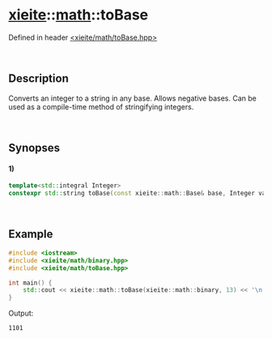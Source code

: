 # [xieite](../xieite.md)\:\:[math](../math.md)\:\:toBase
Defined in header [<xieite/math/toBase.hpp>](../../include/xieite/math/toBase.hpp)

&nbsp;

## Description
Converts an integer to a string in any base. Allows negative bases. Can be used as a compile-time method of stringifying integers.

&nbsp;

## Synopses
#### 1)
```cpp
template<std::integral Integer>
constexpr std::string toBase(const xieite::math::Base& base, Integer value) noexcept;
```

&nbsp;

## Example
```cpp
#include <iostream>
#include <xieite/math/binary.hpp>
#include <xieite/math/toBase.hpp>

int main() {
    std::cout << xieite::math::toBase(xieite::math::binary, 13) << '\n';
}
```
Output:
```
1101
```
